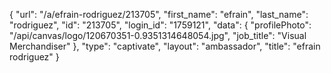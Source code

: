 {
    "url": "\/a\/efrain-rodriguez\/213705",
    "first_name": "efrain",
    "last_name": "rodriguez",
    "id": "213705",
    "login_id": "1759121",
    "data": {
        "profilePhoto": "\/api\/canvas\/logo\/120670351-0.9351314648054.jpg",
        "job_title": "Visual Merchandiser"
    },
    "type": "captivate",
    "layout": "ambassador",
    "title": "efrain rodriguez"
}